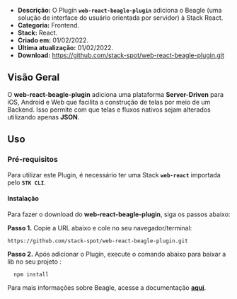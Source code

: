 - **Descrição:** O Plugin **`web-react-beagle-plugin`** adiciona o Beagle (uma solução de interface do usuário orientada por servidor) à Stack React.
- **Categoria:** Frontend.
- **Stack:** React.
- **Criado em:** 01/02/2022. 
- **Última atualização:** 01/02/2022.
- **Download:** https://github.com/stack-spot/web-react-beagle-plugin.git


## **Visão Geral**

O **web-react-beagle-plugin** adiciona uma plataforma **Server-Driven** para iOS, Android e Web que facilita a construção de telas por meio de um Backend. Isso permite com que telas e fluxos nativos sejam alterados utilizando apenas **JSON**.

## **Uso**

### **Pré-requisitos**
Para utilizar este Plugin, é necessário ter uma Stack **`web-react`** importada pelo **`STK CLI`**.

#### Instalação
Para fazer o download do **web-react-beagle-plugin**, siga os passos abaixo:

**Passo 1.** Copie a URL abaixo e cole no seu navegador/terminal:
```
https://github.com/stack-spot/web-react-beagle-plugin.git
```

**Passo 2.** Após adicionar o Plugin, execute o comando abaixo para baixar a lib no seu projeto :

```
  npm install
```
Para mais informações sobre Beagle, acesse a documentação [**aqui**](https://usebeagle.io/).


